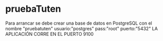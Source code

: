 # pruebaTuten
Para arrancar se debe crear una base de datos en PostgreSQL con el nombre "pruebatuten" usuario:"postgres" pass:"root" puerto:"5432"
LA APLICACIÓN CORRE EN EL PUERTO 9100
